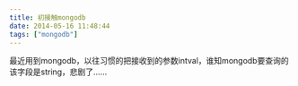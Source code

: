 ```yaml
---
title: 初接触mongodb
date: 2014-05-16 11:48:44
tags: ["mongodb"]
---
```


最近用到mongodb，以往习惯的把接收到的参数intval，谁知mongodb要查询的该字段是string，悲剧了……
